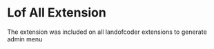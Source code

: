 # Lof All Extension

The extension was included on all landofcoder extensions to generate admin menu 